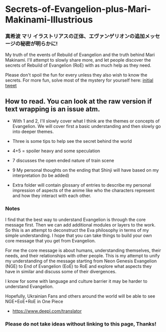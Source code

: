 # Secrets-of-Evangelion-plus-Mari-Makinami-Illustrious
### 真希波 マリ イラストリアスの正体、エヴァンゲリオンの追加メッセージの秘密が明らかに!

My truth of the events of Rebuild of Evangelion and the truth behind Mari Makinami.  I'll attempt to slowly share more, and let people discover the secrets of Rebuild of Evangelion (RoE) with as much help as they need.

Please don't spoil the fun for every unless they also wish to know the secrets.
For more fun, solve most of the mystery for yourself here: [initial tweet](https://twitter.com/Supasleepaman/status/1498560837920899074)

## How to read.  You can look at the raw version if text wrapping is an issue atm.
* With 1 and 2, I'll slowly cover what I think are the themes or concepts of Evangelion.  We will cover first a basic understanding and then slowly go into deeper themes. 
* Three is some tips to help see the secret behind the world
* 4+5 = spoiler heavy and some speculation
* 7 discusses the open ended nature of train scene
* 9 My personal thoughts on the ending that Shinji will have based on my interpretation (to be added)

* Extra folder will contain glossary of entries to describe my personal impression of aspects of the anime like who the characters represent and how they interact with each other.

### Notes
I find that the best way to understand Evangelion is through the core message first.  Then we can add additional modules or layers to the work.  So this is an attempt to deconstruct the Eva philosophy in terms of my simple understanding.  I hope that you can take things to build your own core message that you get from Evangelion.

For me the core message is about humans, understanding themselves, their needs, and their relationships with other people.  This is my attempt to unify my understanding of the message starting from Neon Genesis Evangelion (NGE) to End of Evangelion (EoE) to RoE and explore what aspects they have in similar and discuss some of their divergences.

I know for some with language and culture barrier it may be harder to understand Evangelion.

Hopefully, Ukrainian Fans and others around the world will be able to see NGE+EoE+RoE in One Piece
* https://www.deepl.com/translator

### Please do not take ideas without linking to this page, Thanks!
